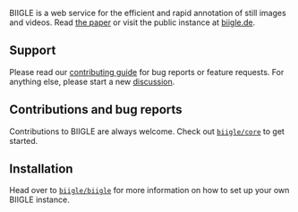 BIIGLE is a web service for the efficient and rapid annotation of still images and videos. Read [the paper](https://doi.org/10.3389/fmars.2017.00083) or visit the public instance at [biigle.de](https://biigle.de).

## Support

Please read our [contributing guide](https://github.com/biigle/core/blob/master/CONTRIBUTING.md) for bug reports or feature requests. For anything else, please start a new [discussion](https://github.com/orgs/biigle/discussions).

## Contributions and bug reports

Contributions to BIIGLE are always welcome. Check out [`biigle/core`](https://github.com/biigle/core/blob/master/CONTRIBUTING.md) to get started.

## Installation

Head over to [`biigle/biigle`](https://github.com/biigle/biigle) for more information on how to set up your own BIIGLE instance.

